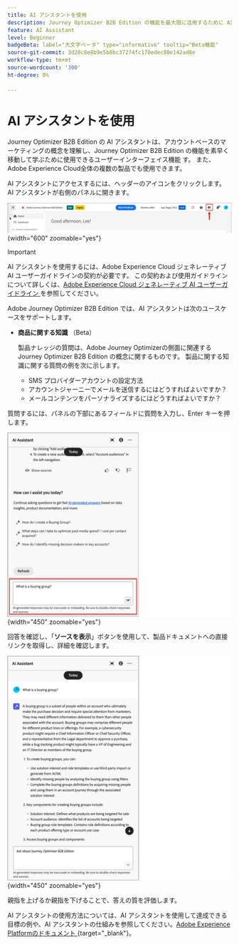 ```yaml
---
title: AI アシスタントを使用
description: Journey Optimizer B2B Edition の機能を最大限に活用するために AI アシスタントがどのように役立つかを説明します。
feature: AI Assistant
level: Beginner
badgeBeta: label="大文字ベータ" type="informative" tooltip="Beta機能"
source-git-commit: 3d20c8e8b9e5b8bc37274fc170edec80e142ad8e
workflow-type: tm+mt
source-wordcount: '300'
ht-degree: 0%

---
```


# AI アシスタントを使用

Journey Optimizer B2B Edition の AI アシスタントは、アカウントベースのマーケティングの概念を理解し、Journey Optimizer B2B Edition の機能を素早く移動して学ぶために使用できるユーザーインターフェイス機能 <!-- get operational insights for your specific environment --> す。 また、Adobe Experience Cloud全体の複数の製品でも使用できます。

AI アシスタントにアクセスするには、ヘッダーのアイコンをクリックします。 AI アシスタントが右側のパネルに開きます。

![ アイコンをクリックして AI アシスタントにアクセスする ](./assets/ai-assistant-icon-header.png){width="600" zoomable="yes"}

>[!IMPORTANT]
>
>AI アシスタントを使用するには、Adobe Experience Cloud ジェネレーティブ AI ユーザーガイドラインの契約が必要です。 この契約および使用ガイドラインについて詳しくは、[Adobe Experience Cloud ジェネレーティブ AI ユーザーガイドライン ](https://www.adobe.com/legal/licenses-terms/adobe-dx-gen-ai-user-guidelines.html) を参照してください。

Adobe Journey Optimizer B2B Edition では、AI アシスタントは次のユースケースをサポートします。

* **商品に関する知識** （Beta）

  製品ナレッジの質問は、Adobe Journey Optimizerの側面に関連するJourney Optimizer B2B Edition の概念に関するものです。 製品に関する知識に関する質問の例を次に示します。

   * SMS プロバイダーアカウントの設定方法
   * アカウントジャーニーでメールを送信するにはどうすればよいですか？
   * メールコンテンツをパーソナライズするにはどうすればよいですか？

<!-- 
* **Operational insights** in journeys (Beta)

    Operational insight questions are about the journey objects in your organization's sandbox. Some examples of operational insight questions or prompts include:

    * How many live journeys do I have in Adobe Journey Optimizer?
    * Give me a list of all the scheduled journeys
    * How many Journeys have been created in the last 7 days?

    >[!NOTE]
    >
    >The only Adobe Journey Optimizer B2B Edition object you have access to ask the AI Assistant operational insights questions about is **Journeys**. It will only have data for the sandbox you are currently in.
-->
質問するには、パネルの下部にあるフィールドに質問を入力し、Enter キーを押します。

![ テキストボックスに質問を入力 ](./assets/ai-assistant-ask-question.png){width="450" zoomable="yes"}

回答を確認し、「**ソースを表示**」ボタンを使用して、製品ドキュメントへの直接リンクを取得し、詳細を確認します。

![AI アシスタントのクエリの結果 ](./assets/ai-assistant-answer.png){width="450" zoomable="yes"}

親指を上げるか親指を下げることで、答えの質を評価します。

AI アシスタントの使用方法については、AI アシスタントを使用して達成できる目標の例や、AI アシスタントの仕組みを参照してください。[Adobe Experience Platformのドキュメント ](https://experienceleague.adobe.com/en/docs/experience-platform/ai-assistant/home){target="_blank"}。
